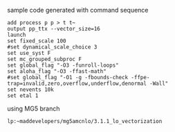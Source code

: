 sample code generated with command sequence

```
add process p p > t t~
output pp_ttx --vector_size=16
launch
set fixed_scale 100
#set dynamical_scale_choice 3
set use_syst F
set mc_grouped_subproc F
set global_flag "-O3 -funroll-loops"
set aloha_flag "-O3 -ffast-math"
#set global_flag "-O1 -g -fbounds-check -ffpe-trap=invalid,zero,overflow,underflow,denormal -Wall"
set nevents 10k
set etal 1
```

using MG5 branch 

```
lp:~maddevelopers/mg5amcnlo/3.1.1_lo_vectorization
```
